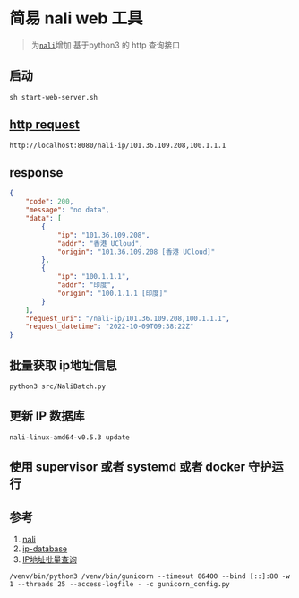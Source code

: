 # 简易 nali web 工具
> 为[`nali`](https://github.com/zu1k/nali.git)增加 基于python3 的 http 查询接口

## 启动

```shell
sh start-web-server.sh

```
## [http request ](http://localhost:8080/nali-ip/101.36.109.208,100.1.1.1)
```text
http://localhost:8080/nali-ip/101.36.109.208,100.1.1.1
```

## response
```json
{
    "code": 200,
    "message": "no data",
    "data": [
        {
            "ip": "101.36.109.208",
            "addr": "香港 UCloud",
            "origin": "101.36.109.208 [香港 UCloud]"
        },
        {
            "ip": "100.1.1.1",
            "addr": "印度",
            "origin": "100.1.1.1 [印度]"
        }
    ],
    "request_uri": "/nali-ip/101.36.109.208,100.1.1.1",
    "request_datetime": "2022-10-09T09:38:22Z"
}
```

## 批量获取 ip地址信息

```
python3 src/NaliBatch.py

```
## 更新 IP 数据库
```shell 
nali-linux-amd64-v0.5.3 update 
```


## 使用 supervisor 或者  systemd 或者 docker 守护运行 


## 参考
1. [nali](https://github.com/zu1k/nali.git)
2. [ip-database](https://github.com/itbdw/ip-database.git)
3. [IP地址批量查询](http://www.1234i.com/)

```text
/venv/bin/python3 /venv/bin/gunicorn --timeout 86400 --bind [::]:80 -w 1 --threads 25 --access-logfile - -c gunicorn_config.py
```